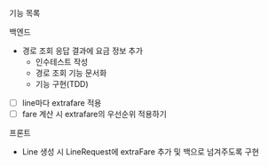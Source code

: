 기능 목록

백엔드
- 경로 조회 응답 결과에 요금 정보 추가
    - 인수테스트 작성
    - 경로 조회 기능 문서화
    - 기능 구현(TDD)
    
- [ ] line마다 extrafare 적용
- [ ] fare 계산 시 extrafare의 우선순위 적용하기
    
프론트
- Line 생성 시 LineRequest에 extraFare 추가 및 백으로 넘겨주도록 구현